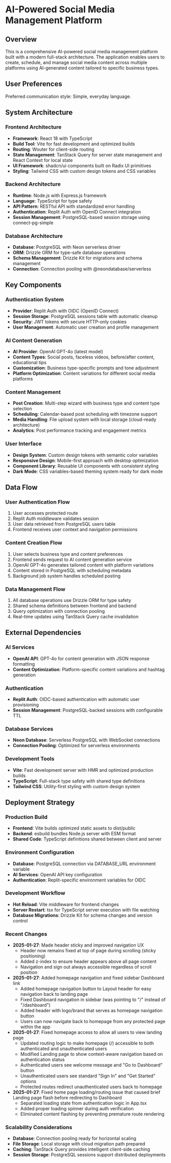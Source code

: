 # AI-Powered Social Media Management Platform

## Overview

This is a comprehensive AI-powered social media management platform built with a modern full-stack architecture. The application enables users to create, schedule, and manage social media content across multiple platforms using AI-generated content tailored to specific business types.

## User Preferences

Preferred communication style: Simple, everyday language.

## System Architecture

### Frontend Architecture
- **Framework**: React 18 with TypeScript
- **Build Tool**: Vite for fast development and optimized builds
- **Routing**: Wouter for client-side routing
- **State Management**: TanStack Query for server state management and React Context for local state
- **UI Framework**: shadcn/ui components built on Radix UI primitives
- **Styling**: Tailwind CSS with custom design tokens and CSS variables

### Backend Architecture
- **Runtime**: Node.js with Express.js framework
- **Language**: TypeScript for type safety
- **API Pattern**: RESTful API with standardized error handling
- **Authentication**: Replit Auth with OpenID Connect integration
- **Session Management**: PostgreSQL-based session storage using connect-pg-simple

### Database Architecture
- **Database**: PostgreSQL with Neon serverless driver
- **ORM**: Drizzle ORM for type-safe database operations
- **Schema Management**: Drizzle Kit for migrations and schema management
- **Connection**: Connection pooling with @neondatabase/serverless

## Key Components

### Authentication System
- **Provider**: Replit Auth with OIDC (OpenID Connect)
- **Session Storage**: PostgreSQL sessions table with automatic cleanup
- **Security**: JWT tokens with secure HTTP-only cookies
- **User Management**: Automatic user creation and profile management

### AI Content Generation
- **AI Provider**: OpenAI GPT-4o (latest model)
- **Content Types**: Social posts, faceless videos, before/after content, educational tips
- **Customization**: Business type-specific prompts and tone adjustment
- **Platform Optimization**: Content variations for different social media platforms

### Content Management
- **Post Creation**: Multi-step wizard with business type and content type selection
- **Scheduling**: Calendar-based post scheduling with timezone support
- **Media Handling**: File upload system with local storage (cloud-ready architecture)
- **Analytics**: Post performance tracking and engagement metrics

### User Interface
- **Design System**: Custom design tokens with semantic color variables
- **Responsive Design**: Mobile-first approach with desktop optimization
- **Component Library**: Reusable UI components with consistent styling
- **Dark Mode**: CSS variables-based theming system ready for dark mode

## Data Flow

### User Authentication Flow
1. User accesses protected route
2. Replit Auth middleware validates session
3. User data retrieved from PostgreSQL users table
4. Frontend receives user context and navigation permissions

### Content Creation Flow
1. User selects business type and content preferences
2. Frontend sends request to AI content generation service
3. OpenAI GPT-4o generates tailored content with platform variations
4. Content stored in PostgreSQL with scheduling metadata
5. Background job system handles scheduled posting

### Data Management Flow
1. All database operations use Drizzle ORM for type safety
2. Shared schema definitions between frontend and backend
3. Query optimization with connection pooling
4. Real-time updates using TanStack Query cache invalidation

## External Dependencies

### AI Services
- **OpenAI API**: GPT-4o for content generation with JSON response formatting
- **Content Optimization**: Platform-specific content variations and hashtag generation

### Authentication
- **Replit Auth**: OIDC-based authentication with automatic user provisioning
- **Session Management**: PostgreSQL-backed sessions with configurable TTL

### Database Services
- **Neon Database**: Serverless PostgreSQL with WebSocket connections
- **Connection Pooling**: Optimized for serverless environments

### Development Tools
- **Vite**: Fast development server with HMR and optimized production builds
- **TypeScript**: Full-stack type safety with shared type definitions
- **Tailwind CSS**: Utility-first styling with custom design system

## Deployment Strategy

### Production Build
- **Frontend**: Vite builds optimized static assets to dist/public
- **Backend**: esbuild bundles Node.js server with ESM format
- **Shared Code**: TypeScript definitions shared between client and server

### Environment Configuration
- **Database**: PostgreSQL connection via DATABASE_URL environment variable
- **AI Services**: OpenAI API key configuration
- **Authentication**: Replit-specific environment variables for OIDC

### Development Workflow
- **Hot Reload**: Vite middleware for frontend changes
- **Server Restart**: tsx for TypeScript server execution with file watching
- **Database Migrations**: Drizzle Kit for schema changes and version control

### Recent Changes
- **2025-01-27**: Made header sticky and improved navigation UX
  - Header now remains fixed at top of page during scrolling (sticky positioning)
  - Added z-index to ensure header appears above all page content
  - Navigation and sign out always accessible regardless of scroll position
- **2025-01-27**: Added homepage navigation and fixed sidebar Dashboard link
  - Added homepage navigation button to Layout header for easy navigation back to landing page
  - Fixed Dashboard navigation in sidebar (was pointing to "/" instead of "/dashboard")
  - Added header with logo/brand that serves as homepage navigation button
  - Users can now navigate back to homepage from any protected page within the app
- **2025-01-27**: Fixed homepage access to allow all users to view landing page
  - Updated routing logic to make homepage (/) accessible to both authenticated and unauthenticated users
  - Modified Landing page to show context-aware navigation based on authentication status
  - Authenticated users see welcome message and "Go to Dashboard" button
  - Unauthenticated users see standard "Sign In" and "Get Started" options
  - Protected routes redirect unauthenticated users back to homepage
- **2025-01-27**: Fixed home page loading/routing issue that caused brief Landing page flash before redirecting to Dashboard
  - Separated loading state from authentication logic in App.tsx
  - Added proper loading spinner during auth verification
  - Eliminated content flashing by preventing premature route rendering

### Scalability Considerations
- **Database**: Connection pooling ready for horizontal scaling
- **File Storage**: Local storage with cloud migration path prepared
- **Caching**: TanStack Query provides intelligent client-side caching
- **Session Storage**: PostgreSQL sessions support distributed deployments